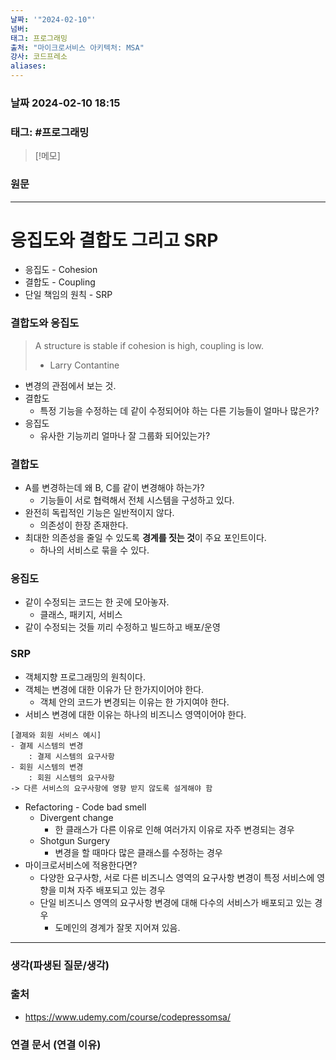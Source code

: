 ```yaml
---
날짜: '"2024-02-10"'
넘버: 
태그: 프로그래밍
출처: "마이크로서비스 아키텍처: MSA"
강사: 코드프레소
aliases:
---
```

### 날짜  2024-02-10 18:15

### 태그: #프로그래밍 

>[!메모]
>

### 원문
---
# 응집도와 결합도 그리고 SRP
- 응집도 - Cohesion
- 결합도 - Coupling
- 단일 책임의 원칙 - SRP
### 결합도와 응집도
> A structure is stable if cohesion is high, coupling is low.
> - Larry Contantine
- 변경의 관점에서 보는 것.
- 결합도
	- 특정 기능을 수정하는 데 같이 수정되어야 하는 다른 기능들이 얼마나 많은가?
- 응집도
	- 유사한 기능끼리 얼마나 잘 그룹화 되어있는가?
### 결합도
- A를 변경하는데 왜 B, C를 같이 변경해야 하는가?
	- 기능들이 서로 협력해서 전체 시스템을 구성하고 있다.
- 완전히 독립적인 기능은 일반적이지 않다.
	- 의존성이 한장 존재한다.
- 최대한 의존성을 줄일 수 있도록 **경계를 짓는 것**이 주요 포인트이다.
	- 하나의 서비스로 묶을 수 있다.
### 응집도
- 같이 수정되는 코드는 한 곳에 모아놓자.
	- 클래스, 패키지, 서비스
- 같이 수정되는 것들 끼리 수정하고 빌드하고 배포/운영
### SRP
- 객체지향 프로그래밍의 원칙이다.
- 객체는 변경에 대한 이유가 단 한가지이어야 한다.
	- 객체 안의 코드가 변경되는 이유는 한 가지여야 한다.
- 서비스 변경에 대한 이유는 하나의 비즈니스 영역이어야 한다.
```
[결제와 회원 서비스 예시]
- 결제 시스템의 변경
	: 결제 시스템의 요구사항
- 회원 시스템의 변경
	: 회원 시스템의 요구사항
-> 다른 서비스의 요구사항에 영향 받지 않도록 설게해야 함
```
- Refactoring - Code bad smell
	- Divergent change
		- 한 클래스가 다른 이유로 인해 여러가지 이유로 자주 변경되는 경우
	- Shotgun Surgery
		- 변경을 할 때마다 많은 클래스를 수정하는 경우
- 마이크로서비스에 적용한다면?
	- 다양한 요구사항, 서로 다른 비즈니스 영역의 요구사항 변경이 특정 서비스에 영향을 미쳐 자주 배포되고 있는 경우
	- 단일 비즈니스 영역의 요구사항 변경에 대해 다수의 서비스가 배포되고 있는 경우
		- 도메인의 경계가 잘못 지어져 있음.
---
### 생각(파생된 질문/생각)

### 출처
- https://www.udemy.com/course/codepressomsa/

### 연결 문서 (연결 이유)
